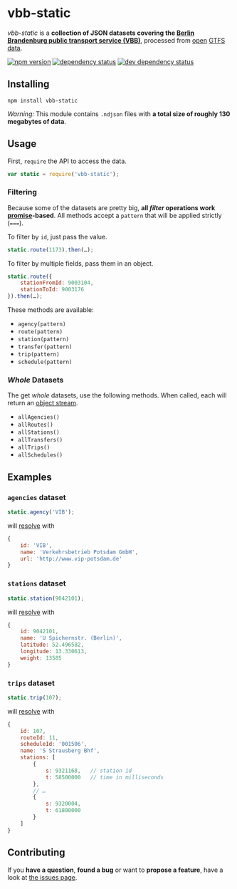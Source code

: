 # vbb-static

*vbb-static* is a **collection of JSON datasets covering the [Berlin Brandenburg public transport service (VBB)](http://www.vbb.de/)**, processed from [open](http://daten.berlin.de/datensaetze/vbb-fahrplandaten-juni-2015-bis-dezember-2015) [GTFS](https://developers.google.com/transit/gtfs/) [data](https://github.com/derhuerst/vbb-gtfs).

[![npm version](https://img.shields.io/npm/v/vbb-static.svg)](https://www.npmjs.com/package/vbb-static)
[![dependency status](https://img.shields.io/david/derhuerst/vbb-static.svg)](https://david-dm.org/derhuerst/vbb-static)
[![dev dependency status](https://img.shields.io/david/dev/derhuerst/vbb-static.svg)](https://david-dm.org/derhuerst/vbb-static#info=devDependencies)



## Installing

```shell
npm install vbb-static
```

*Warning:* This module contains `.ndjson` files with **a total size of roughly 130 megabytes of data**.



## Usage

First, `require` the API to access the data.

```javascript
var static = require('vbb-static');
```


### Filtering

Because some of the datasets are pretty big, **all *filter* operations work [promise](http://documentup.com/kriskowal/q/)-based**. All methods accept a `pattern` that will be applied strictly (`===`).

To filter by `id`, just pass the value.

```javascript
static.route(1173).then(…);
```

To filter by multiple fields, pass them in an object.

```javascript
static.route({
	stationFromId: 9003104,
	stationToId: 9003176
}).then(…);
```

These methods are available:

- `agency(pattern)`
- `route(pattern)`
- `station(pattern)`
- `transfer(pattern)`
- `trip(pattern)`
- `schedule(pattern)`


### *Whole* Datasets

The get *whole* datasets, use the following methods. When called, each will return an [object stream](https://nodejs.org/api/stream.html#stream_object_mode).

- `allAgencies()`
- `allRoutes()`
- `allStations()`
- `allTransfers()`
- `allTrips()`
- `allSchedules()`



## Examples


### `agencies` dataset

```javascript
static.agency('VIB');
```

will [resolve](http://documentup.com/kriskowal/q/#tutorial) with

```javascript
{
	id: 'VIB',
	name: 'Verkehrsbetrieb Potsdam GmbH',
	url: 'http://www.vip-potsdam.de'
}
```


### `stations` dataset

```javascript
static.station(9042101);
```

will [resolve](http://documentup.com/kriskowal/q/#tutorial) with

```javascript
{
	id: 9042101,
	name: 'U Spichernstr. (Berlin)',
	latitude: 52.496582,
	longitude: 13.330613,
	weight: 13585
}
```


### `trips` dataset

```javascript
static.trip(107);
```

will [resolve](http://documentup.com/kriskowal/q/#tutorial) with

```javascript
{
	id: 107,
	routeId: 11,
	scheduleId: '001506',
	name: 'S Strausberg Bhf',
	stations: [
		{
			s: 9321168,   // station id
			t: 58500000   // time in milliseconds
		},
		// …
		{
			s: 9320004,
			t: 61800000
		}
	]
}
```



## Contributing

If you **have a question**, **found a bug** or want to **propose a feature**, have a look at [the issues page](https://github.com/derhuerst/vbb-static/issues).
